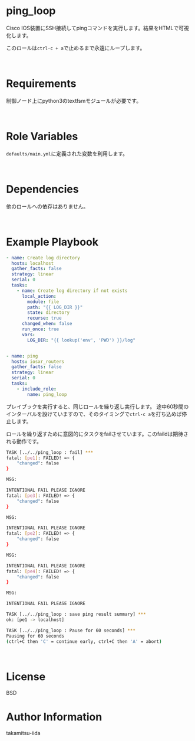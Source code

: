 # ping_loop

Cisco IOS装置にSSH接続してpingコマンドを実行します。結果をHTMLで可視化します。

このロールは`ctrl-c + a`で止めるまで永遠にループします。

<br>

# Requirements

制御ノード上にpython3のtextfsmモジュールが必要です。

<br>

# Role Variables

`defaults/main.yml`に定義された変数を利用します。

<br>

# Dependencies

他のロールへの依存はありません。

<br>

# Example Playbook

```yml
- name: Create log directory
  hosts: localhost
  gather_facts: false
  strategy: linear
  serial: 0
  tasks:
    - name: Create log directory if not exists
      local_action:
        module: file
        path: "{{ LOG_DIR }}"
        state: directory
        recurse: true
      changed_when: false
      run_once: true
      vars:
        LOG_DIR: "{{ lookup('env', 'PWD') }}/log"


- name: ping
  hosts: iosxr_routers
  gather_facts: false
  strategy: linear
  serial: 0
  tasks:
    - include_role:
        name: ping_loop
```

プレイブックを実行すると、同じロールを繰り返し実行します。
途中60秒間のインターバルを設けていますので、そのタイミングで`ctrl-c a`を打ち込めば停止します。

ロールを繰り返すために意図的にタスクをfailさせています。このfaildは期待される動作です。

```bash
TASK [../../ping_loop : fail] ***
fatal: [pe1]: FAILED! => {
    "changed": false
}

MSG:

INTENTIONAL FAIL PLEASE IGNORE
fatal: [pe3]: FAILED! => {
    "changed": false
}

MSG:

INTENTIONAL FAIL PLEASE IGNORE
fatal: [pe2]: FAILED! => {
    "changed": false
}

MSG:

INTENTIONAL FAIL PLEASE IGNORE
fatal: [pe4]: FAILED! => {
    "changed": false
}

MSG:

INTENTIONAL FAIL PLEASE IGNORE

TASK [../../ping_loop : save ping result summary] ***
ok: [pe1 -> localhost]

TASK [../../ping_loop : Pause for 60 seconds] ***
Pausing for 60 seconds
(ctrl+C then 'C' = continue early, ctrl+C then 'A' = abort)
```

<br>

# License

BSD

# Author Information

takamitsu-iida
